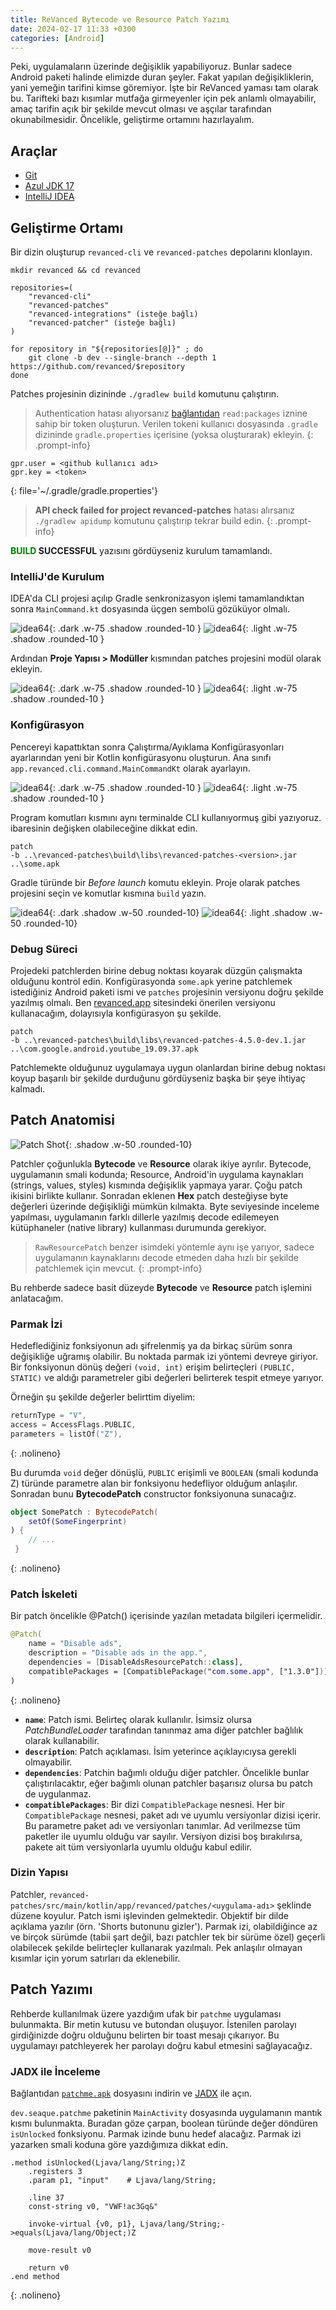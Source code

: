```yaml
---
title: ReVanced Bytecode ve Resource Patch Yazımı
date: 2024-02-17 11:33 +0300
categories: [Android]
---
```


Peki, uygulamaların üzerinde değişiklik yapabiliyoruz. Bunlar sadece Android paketi halinde elimizde duran şeyler. Fakat yapılan değişikliklerin, yani yemeğin tarifini kimse göremiyor. İşte bir ReVanced yaması tam olarak bu. Tarifteki bazı kısımlar mutfağa girmeyenler için pek anlamlı olmayabilir, amaç tarifin açık bir şekilde mevcut olması ve aşçılar tarafından okunabilmesidir. Öncelikle, geliştirme ortamını hazırlayalım.


## Araçlar
- [Git](https://git-scm.com/)
- [Azul JDK 17](https://www.azul.com/downloads/?version=java-17-lts&package=jdk#zulu)
- [IntelliJ IDEA](https://www.jetbrains.com/idea/)


## Geliştirme Ortamı

Bir dizin oluşturup `revanced-cli` ve `revanced-patches` depolarını klonlayın. 

```shell
mkdir revanced && cd revanced

repositories=(
    "revanced-cli"
    "revanced-patches"
    "revanced-integrations" (isteğe bağlı)
    "revanced-patcher" (isteğe bağlı)
)

for repository in "${repositories[@]}" ; do
    git clone -b dev --single-branch --depth 1 https://github.com/revanced/$repository
done
```
Patches projesinin dizininde `./gradlew build` komutunu çalıştırın.


>Authentication hatası alıyorsanız [bağlantıdan](https://github.com/settings/tokens/new?scopes=read:packages&description=ReVanced) `read:packages` iznine sahip bir token oluşturun. Verilen tokeni kullanıcı dosyasında `.gradle` dizininde `gradle.properties` içerisine (yoksa oluşturarak) ekleyin.
{: .prompt-info}
```
gpr.user = <github kullanıcı adı>
gpr.key = <token>
```
{: file='~/.gradle/gradle.properties'}


>**API check failed for project revanced-patches** hatası alırsanız `./gradlew apidump` komutunu çalıştırıp tekrar build edin.
{: .prompt-info}

**<span style="color:green">BUILD</span> SUCCESSFUL** yazısını gördüyseniz kurulum tamamlandı.

### IntelliJ'de Kurulum

IDEA'da CLI projesi açılıp Gradle senkronizasyon işlemi tamamlandıktan sonra `MainCommand.kt` dosyasında üçgen sembolü gözüküyor olmalı.

![idea64](https://dl.dropbox.com/scl/fi/faw65okbf5a4ivrco7gmy/idea64_KG6vERfx3h.png?rlkey=wvskv2wmxeneui3sx8e60fiyr&dl=1){: .dark .w-75 .shadow .rounded-10 }
![idea64](https://dl.dropbox.com/scl/fi/j5a25i43171m68xoipwo9/idea64_RGBUJTG1bi.jpg?rlkey=91pzzm1r4de5b2kay61yyzos0&dl=1){: .light .w-75 .shadow .rounded-10 }

Ardından **Proje Yapısı > Modüller** kısmından patches projesini modül olarak ekleyin. 

![idea64](https://dl.dropbox.com/scl/fi/ibcgqeu21isdb5k3eq6u4/idea64_JMKvEW67tV.png?rlkey=mz8dur8mt77g7x43s07uadxb9&dl=1){: .dark .w-75 .shadow .rounded-10 }
![idea64](https://dl.dropbox.com/scl/fi/gh2nivevbh2cmm0093x0r/idea64_8uwxGiYaYZ.jpg?rlkey=sp5u6sws4skp8bdfha5o7m8cz&dl=1){: .light .w-75 .shadow .rounded-10 }

### Konfigürasyon

Pencereyi kapattıktan sonra Çalıştırma/Ayıklama Konfigürasyonları ayarlarından yeni bir Kotlin konfigürasyonu oluşturun. Ana sınıfı `app.revanced.cli.command.MainCommandKt` olarak ayarlayın.

![idea64](https://dl.dropbox.com/scl/fi/t0tje2si4qcdkekp9g5ai/idea6_2024-04-01.png?rlkey=83jya0vt59s7btghao1y19qlf&dl=1){: .dark .w-75 .shadow .rounded-10 }
![idea64](https://dl.dropbox.com/scl/fi/rmouqixyjf8yb4jgrtdoq/idea64_HXkaYiechy.jpg?rlkey=59lgj8wz799xgmfqw38hurlgz&dl=1){: .light .w-75 .shadow .rounded-10 }

Program komutları kısmını aynı terminalde CLI kullanıyormuş gibi yazıyoruz. <version> ibaresinin değişken olabileceğine dikkat edin.

```
patch
-b ..\revanced-patches\build\libs\revanced-patches-<version>.jar
..\some.apk
```
Gradle türünde bir *Before launch* komutu ekleyin. Proje olarak patches projesini seçin ve komutlar kısmına `build` yazın.

![idea64](https://dl.dropbox.com/scl/fi/qroydu2wqkcjdbkxuotb8/idea64_aQO7T1dGyw.png?rlkey=qz0mrod24layc6gf2rwb3easj&dl=1){: .dark .shadow .w-50 .rounded-10}
![idea64](https://dl.dropbox.com/scl/fi/jja97ltvrl8bwmb5pw00c/idea64_eagsMDbuK1.jpg?rlkey=brf0vldp5h0wr9sfyt6xj8xr7&dl=1){: .light .shadow .w-50 .rounded-10}

### Debug Süreci

Projedeki patchlerden birine debug noktası koyarak düzgün çalışmakta olduğunu kontrol edin. Konfigürasyonda `some.apk` yerine patchlemek istediğiniz Android paketi ismi ve `patches` projesinin versiyonu doğru şekilde yazılmış olmalı. Ben [revanced.app](https://revanced.app/patches?pkg=com.google.android.youtube) sitesindeki önerilen versiyonu kullanacağım, dolayısıyla konfigürasyon şu şekilde.

```
patch
-b ..\revanced-patches\build\libs\revanced-patches-4.5.0-dev.1.jar
..\com.google.android.youtube_19.09.37.apk
```

Patchlemekte olduğunuz uygulamaya uygun olanlardan birine debug noktası koyup başarılı bir şekilde durduğunu gördüyseniz başka bir şeye ihtiyaç kalmadı.

## Patch Anatomisi

![Patch Shot](https://dl.dropbox.com/scl/fi/4uspn2wve73l307ok71ui/IMG_20240506_1317.jpg?rlkey=nw7kepdcz769cevtrurekvqpl&st=jjqgzaxs&dl=1){: .shadow .w-50 .rounded-10}

Patchler çoğunlukla **Bytecode** ve **Resource** olarak ikiye ayrılır. Bytecode, uygulamanın smali kodunda; Resource, Android'in uygulama kaynakları (strings, values, styles) kısmında değişiklik yapmaya yarar. Çoğu patch ikisini birlikte kullanır. Sonradan eklenen **Hex** patch desteğiyse byte değerleri üzerinde değişikliği mümkün kılmakta. Byte seviyesinde inceleme yapılması, uygulamanın farklı dillerle yazılmış decode edilemeyen kütüphaneler (native library) kullanması durumunda gerekiyor.

>`RawResourcePatch` benzer isimdeki yöntemle aynı işe yarıyor, sadece uygulamanın kaynaklarını decode etmeden daha hızlı bir şekilde patchlemek için mevcut.
{: .prompt-info}

Bu rehberde sadece basit düzeyde **Bytecode** ve **Resource** patch işlemini anlatacağım.

### Parmak İzi

Hedeflediğiniz fonksiyonun adı şifrelenmiş ya da birkaç sürüm sonra değişikliğe uğramış olabilir. Bu noktada parmak izi yöntemi devreye giriyor. Bir fonksiyonun dönüş değeri `(void, int)` erişim belirteçleri `(PUBLIC, STATIC)` ve aldığı parametreler gibi değerleri belirterek tespit etmeye yarıyor.

Örneğin şu şekilde değerler belirttim diyelim:

```kotlin
returnType = "V",
access = AccessFlags.PUBLIC,
parameters = listOf("Z"),
```
{: .nolineno}

Bu durumda `void` değer dönüşlü, `PUBLIC` erişimli ve `BOOLEAN` (smali kodunda Z) türünde parametre alan bir fonksiyonu hedefliyor olduğum anlaşılır. Sonradan bunu **BytecodePatch** constructor fonksiyonuna sunacağız. 

```kotlin
object SomePatch : BytecodePatch(
    setOf(SomeFingerprint)
) {
    // ...
 }
```
{: .nolineno}

### Patch İskeleti

Bir patch öncelikle @Patch() içerisinde yazılan metadata bilgileri içermelidir.

```kotlin
@Patch(
    name = "Disable ads",
    description = "Disable ads in the app.",
    dependencies = [DisableAdsResourcePatch::class],
    compatiblePackages = [CompatiblePackage("com.some.app", ["1.3.0"])]
)
```
{: .nolineno}

- **`name`**: Patch ismi. Belirteç olarak kullanılır. İsimsiz olursa *PatchBundleLoader* tarafından tanınmaz ama diğer patchler bağlılık olarak kullanabilir.
- **`description`**: Patch açıklaması. İsim yeterince açıklayıcıysa gerekli olmayabilir.
- **`dependencies`**: Patchin bağımlı olduğu diğer patchler. Öncelikle bunlar çalıştırılacaktır, eğer bağımlı olunan patchler başarısız olursa bu patch de uygulanmaz.
- **`compatiblePackages`**: Bir dizi `CompatiblePackage` nesnesi. Her bir `CompatiblePackage` nesnesi, paket adı ve uyumlu versiyonlar dizisi içerir. Bu parametre paket adı ve versiyonları tanımlar. Ad verilmezse tüm paketler ile uyumlu olduğu var sayılır. Versiyon dizisi boş bırakılırsa, pakete ait tüm versiyonlarla uyumlu olduğu kabul edilir.

### Dizin Yapısı

Patchler, `revanced-patches/src/main/kotlin/app/revanced/patches/<uygulama-adı>` şeklinde düzene koyulur. Patch ismi işlevinden gelmektedir. Objektif bir dilde açıklama yazılır (örn. 'Shorts butonunu gizler'). Parmak izi, olabildiğince az ve birçok sürümde (tabii şart değil, bazı patchler tek bir sürüme özel) geçerli olabilecek şekilde belirteçler kullanarak yazılmalı. Pek anlaşılır olmayan kısımlar için yorum satırları da eklenebilir.

## Patch Yazımı

Rehberde kullanılmak üzere yazdığım ufak bir `patchme` uygulaması bulunmakta. Bir metin kutusu ve butondan oluşuyor. İstenilen parolayı girdiğinizde doğru olduğunu belirten bir toast mesajı çıkarıyor. Bu uygulamayı patchleyerek her parolayı doğru kabul etmesini sağlayacağız.

### JADX ile İnceleme

Bağlantıdan [`patchme.apk`](https://www.dropbox.com/scl/fi/hru4anz7y0bo2t54zd0mm/patchme.apk?rlkey=lesb72xbuureic3e7osbri5x8&st=oivbgppl&dl=0) dosyasını indirin ve [JADX](https://github.com/skylot/jadx/releases/latest) ile açın.

`dev.seaque.patchme` paketinin `MainActivity` dosyasında uygulamanın mantık kısmı bulunmakta. Buradan göze çarpan, boolean türünde değer döndüren `isUnlocked` fonksiyonu. Parmak izinde bunu hedef alacağız. Parmak izi yazarken smali koduna göre yazdığımıza dikkat edin.

```smali
.method isUnlocked(Ljava/lang/String;)Z
    .registers 3
    .param p1, "input"    # Ljava/lang/String;

    .line 37
    const-string v0, "VWF!ac3Gq&"

    invoke-virtual {v0, p1}, Ljava/lang/String;->equals(Ljava/lang/Object;)Z

    move-result v0

    return v0
.end method
```
{: .nolineno}
